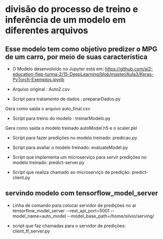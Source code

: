 # divisão do processo de treino e inferência de um modelo em diferentes arquivos

## Esse modelo tem como objetivo predizer o MPG de um carro, por meio de suas característica

* O Modelo desenvolvido no Jupyter está em: https://github.com/ai2-education-fiep-turma-2/15-DeepLearning/blob/master/Aula3/Keras-PyTorch-Exemplos.ipynb


* Arquivo original : Auto2.csv

* Script para tratamento de dados : prepararDados.py

Gera como saída o arquivo auto_final.csv

* Script para treino do modelo : treinarModelo.py

Gera como saída o modelo treinado autoModel.h5 e o scaler.pkl

* Script para fazer predições no modelo treinado: predicao.py

* Script para avaliar o modelo treinado: evaluateModel.py

* Script que implementa um microserviço para servir predições no modelo treinado: predict-server.py

* Script que realiza chamado ao microserviço de predição: predict-client.py

## servindo modelo com tensorflow_model_server
* Linha de comando para colocar servidor de predições no ar
  tensorflow_model_server --rest_api_port=5001 --model_name=auto_model --model_base_path=/home/silvio/serving/

* script que faz chamadas para o servidor de predições: client_tf_server.py

